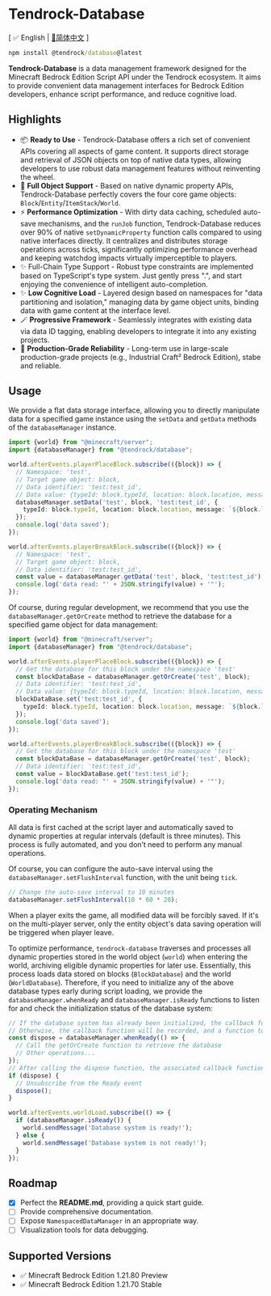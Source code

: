 # Tendrock-Database

[ ✅ English  |  [📃简体中文](./README_CN.md) ]

```cmd
npm install @tendrock/database@latest
```

**Tendrock-Database** is a data management framework designed for the Minecraft Bedrock Edition Script API under the Tendrock ecosystem. It aims to provide convenient data management interfaces for Bedrock Edition developers, enhance script performance, and reduce cognitive load.

## Highlights

- 📦 **Ready to Use** - Tendrock-Database offers a rich set of convenient APIs covering all aspects of game content. It supports direct storage and retrieval of JSON objects on top of native data types, allowing developers to use robust data management features without reinventing the wheel.
- 🚀 **Full Object Support** - Based on native dynamic property APIs, Tendrock-Database perfectly covers the four core game objects: `Block`/`Entity`/`ItemStack`/`World`.
- ⚡ **Performance Optimization** - With dirty data caching, scheduled auto-save mechanisms, and the `runJob` function, Tendrock-Database reduces over 90% of native `setDynamicProperty` function calls compared to using native interfaces directly. It centralizes and distributes storage operations across ticks, significantly optimizing performance overhead and keeping watchdog impacts virtually imperceptible to players.
- ✨ Full-Chain Type Support - Robust type constraints are implemented based on TypeScript's type system. Just gently press ".", and start enjoying the convenience of intelligent auto-completion.
- ✨ **Low Cognitive Load** - Layered design based on namespaces for "data partitioning and isolation," managing data by game object units, binding data with game content at the interface level.
- 🪄 **Progressive Framework** - Seamlessly integrates with existing data via data ID tagging, enabling developers to integrate it into any existing projects.
- 🎊 **Production-Grade Reliability** - Long-term use in large-scale production-grade projects (e.g., Industrial Craft² Bedrock Edition), stabe and reliable.

## Usage

We provide a flat data storage interface, allowing you to directly manipulate data for a specified game instance using the `setData` and `getData` methods of the `databaseManager` instance.

```ts
import {world} from "@minecraft/server";
import {databaseManager} from "@tendrock/database";

world.afterEvents.playerPlaceBlock.subscribe(({block}) => {
  // Namespace: 'test',
  // Target game object: block,
  // Data identifier: 'test:test_id',
  // Data value: {typeId: block.typeId, location: block.location, message: `${block.localizationKey} is placed!`}
  databaseManager.setData('test', block, 'test:test_id', {
    typeId: block.typeId, location: block.location, message: `${block.localizationKey} is placed!`
  });
  console.log('data saved');
});

world.afterEvents.playerBreakBlock.subscribe(({block}) => {
  // Namespace: 'test',
  // Target game object: block,
  // Data identifier: 'test:test_id',
  const value = databaseManager.getData('test', block, 'test:test_id');
  console.log('data read: "' + JSON.stringify(value) + '"');
});
```

Of course, during regular development, we recommend that you use the `databaseManager.getOrCreate` method to retrieve the database for a specified game object for data management:

```ts
import {world} from "@minecraft/server";
import {databaseManager} from "@tendrock/database";

world.afterEvents.playerPlaceBlock.subscribe(({block}) => {
  // Get the database for this block under the namespace 'test'
  const blockDataBase = databaseManager.getOrCreate('test', block);
  // Data identifier: 'test:test_id',
  // Data value: {typeId: block.typeId, location: block.location, message: `${block.localizationKey} is placed!`}
  blockDataBase.set('test:test_id', {
    typeId: block.typeId, location: block.location, message: `${block.localizationKey} is placed!`
  });
  console.log('data saved');
});

world.afterEvents.playerBreakBlock.subscribe(({block}) => {
  // Get the database for this block under the namespace 'test'
  const blockDataBase = databaseManager.getOrCreate('test', block);
  // Data identifier: 'test:test_id',
  const value = blockDataBase.get('test:test_id');
  console.log('data read: "' + JSON.stringify(value) + '"');
});
```

### Operating Mechanism

All data is first cached at the script layer and automatically saved to dynamic properties at regular intervals (default is three minutes). This process is fully automated, and you don’t need to perform any manual operations.

Of course, you can configure the auto-save interval using the `databaseManager.setFlushInterval` function, with the unit being `tick`.

```ts
// Change the auto-save interval to 10 minutes
databaseManager.setFlushInterval(10 * 60 * 20);
```

When a player exits the game, all modified data will be forcibly saved. If it's on the multi-player server, only the entity object's data saving operation will be triggered when player leave.

To optimize performance, `tendrock-database` traverses and processes all dynamic properties stored in the world object (`world`) when entering the world, archiving eligible dynamic properties for later use. Essentially, this process loads data stored on blocks (`BlockDatabase`) and the world (`WorldDatabase`). Therefore, if you need to initialize any of the above database types early during script loading, we provide the `databaseManager.whenReady` and `databaseManager.isReady` functions to listen for and check the initialization status of the database system:

```ts
// If the database system has already been initialized, the callback function passed in will execute immediately.
// Otherwise, the callback function will be recorded, and a function to cancel the event subscription will be returned.
const dispose = databaseManager.whenReady(() => {
  // Call the getOrCreate function to retrieve the database
  // Other operations...
});
// After calling the dispose function, the associated callback function will be removed from the event queue.
if (dispose) {
  // Unsubscribe from the Ready event
  dispose();
}

world.afterEvents.worldLoad.subscribe(() => {
  if (databaseManager.isReady()) {
    world.sendMessage('Database system is ready!');
  } else {
    world.sendMessage('Database system is not ready!');
  }
});
```

## Roadmap

- [x] Perfect the **README.md**, providing a quick start guide.
- [ ] Provide comprehensive documentation.
- [ ] Expose `NamespacedDataManager` in an appropriate way.
- [ ] Visualization tools for data debugging.

## Supported Versions

- ✅ Minecraft Bedrock Edition 1.21.80 Preview
- ✅ Minecraft Bedrock Edition 1.21.70 Stable